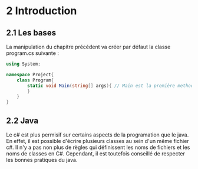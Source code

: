 # 2 Introduction

## 2.1 Les bases

La manipulation du chapitre précédent va créer par défaut la classe program.cs suivante :

``` cs
using System;

namespace Project{
    class Program{
        static void Main(string[] args){ // Main est la première methode du programme
        }    
    }
}
```

## 2.2 Java

Le c# est plus permisif sur certains aspects de la programation que le java. En effet, il est possible d'écrire plusieurs classes au sein d'un même fichier c#. Il n'y a pas non plus de règles qui définissent les noms de fichiers et les noms de classes en C#. Cependant, il est toutefois conseillé de respecter les bonnes pratiques du java.
